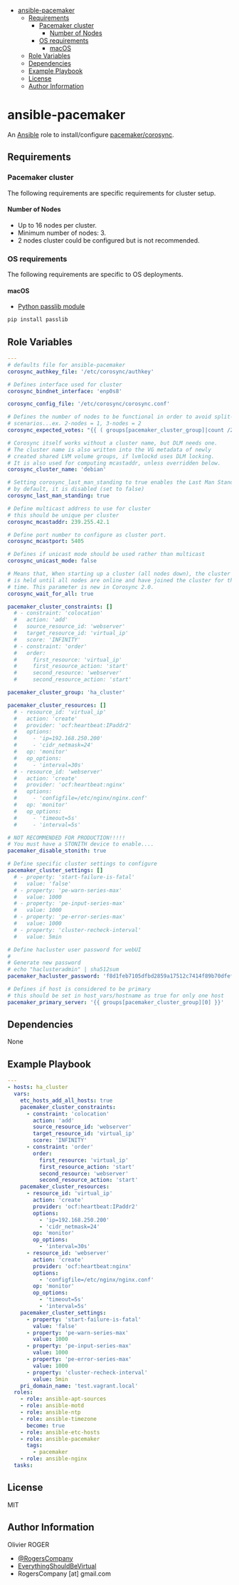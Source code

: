 <!-- START doctoc generated TOC please keep comment here to allow auto update -->
<!-- DON'T EDIT THIS SECTION, INSTEAD RE-RUN doctoc TO UPDATE -->
<!-- DON'T EDIT THIS SECTION, INSTEAD RE-RUN doctoc TO UPDATE -->

- [ansible-pacemaker](#ansible-pacemaker)
  - [Requirements](#requirements)
    - [Pacemaker cluster](#pacemaker-cluster)
      - [Number of Nodes](#number-of-nodes)
    - [OS requirements](#os-requirements)
      - [macOS](#macos)
  - [Role Variables](#role-variables)
  - [Dependencies](#dependencies)
  - [Example Playbook](#example-playbook)
  - [License](#license)
  - [Author Information](#author-information)

<!-- END doctoc generated TOC please keep comment here to allow auto update -->

# ansible-pacemaker

An [Ansible](https://www.ansible.com) role to install/configure [pacemaker/corosync](http://clusterlabs.org).

## Requirements

### Pacemaker cluster

The following requirements are specific requirements for cluster setup.

#### Number of Nodes

-   Up to 16 nodes per cluster.
-   Minimum number of nodes: 3.
-   2 nodes cluster could be configured but is not recommended.

### OS requirements

The following requirements are specific to OS deployments.

#### macOS

-   [Python passlib module](http://docs.ansible.com/ansible/faq.html#how-do-i-generate-crypted-passwords-for-the-user-module)

```bash
pip install passlib
```

## Role Variables

```yaml
---
# defaults file for ansible-pacemaker
corosync_authkey_file: '/etc/corosync/authkey'

# Defines interface used for cluster
corosync_bindnet_interface: 'enp0s8'

corosync_config_file: '/etc/corosync/corosync.conf'

# Defines the number of nodes to be functional in order to avoid split-brain
# scenarios...ex. 2-nodes = 1, 3-nodes = 2
corosync_expected_votes: "{{ ( groups[pacemaker_cluster_group]|count /2 ) | round (0, 'ceil') | int }}"

# Corosync itself works without a cluster name, but DLM needs one.
# The cluster name is also written into the VG metadata of newly
# created shared LVM volume groups, if lvmlockd uses DLM locking.
# It is also used for computing mcastaddr, unless overridden below.
corosync_cluster_name: 'debian'

# Setting corosync_last_man_standing to true enables the Last Man Standing (LMS) feature;
# by default, it is disabled (set to false)
corosync_last_man_standing: true

# Define multicast address to use for cluster
# this should be unique per cluster
corosync_mcastaddr: 239.255.42.1

# Define port number to configure as cluster port.
corosync_mcastport: 5405

# Defines if unicast mode should be used rather than multicast
corosync_unicast_mode: false

# Means that, When starting up a cluster (all nodes down), the cluster quorum
# is held until all nodes are online and have joined the cluster for the first
# time. This parameter is new in Corosync 2.0.
corosync_wait_for_all: true

pacemaker_cluster_constraints: []
  # - constraint: 'colocation'
  #   action: 'add'
  #   source_resource_id: 'webserver'
  #   target_resource_id: 'virtual_ip'
  #   score: 'INFINITY'
  # - constraint: 'order'
  #   order:
  #     first_resource: 'virtual_ip'
  #     first_resource_action: 'start'
  #     second_resource: 'webserver'
  #     second_resource_action: 'start'

pacemaker_cluster_group: 'ha_cluster'

pacemaker_cluster_resources: []
  # - resource_id: 'virtual_ip'
  #   action: 'create'
  #   provider: 'ocf:heartbeat:IPaddr2'
  #   options:
  #     - 'ip=192.168.250.200'
  #     - 'cidr_netmask=24'
  #   op: 'monitor'
  #   op_options:
  #     - 'interval=30s'
  # - resource_id: 'webserver'
  #   action: 'create'
  #   provider: 'ocf:heartbeat:nginx'
  #   options:
  #     - 'configfile=/etc/nginx/nginx.conf'
  #   op: 'monitor'
  #   op_options:
  #     - 'timeout=5s'
  #     - 'interval=5s'

# NOT RECOMMENDED FOR PRODUCTION!!!!!
# You must have a STONITH device to enable....
pacemaker_disable_stonith: true

# Define specific cluster settings to configure
pacemaker_cluster_settings: []
  # - property: 'start-failure-is-fatal'
  #   value: 'false'
  # - property: 'pe-warn-series-max'
  #   value: 1000
  # - property: 'pe-input-series-max'
  #   value: 1000
  # - property: 'pe-error-series-max'
  #   value: 1000
  # - property: 'cluster-recheck-interval'
  #   value: 5min

# Define hacluster user password for webUI
#
# Generate new password
# echo "haclusteradmin" | sha512sum
pacemaker_hacluster_password: 'f8d1feb7105dfbd2859a17512c7414f89b70dfef815b177444b897edec19a18724f8e9686f0e2daa41c48eb9b0511bae9e659a756f17c39fedb6d68b9230a53c'

# Defines if host is considered to be primary
# this should be set in host_vars/hostname as true for only one host
pacemaker_primary_server: '{{ groups[pacemaker_cluster_group][0] }}'
```

## Dependencies

None

## Example Playbook

```yaml
---
- hosts: ha_cluster
  vars:
    etc_hosts_add_all_hosts: true
    pacemaker_cluster_constraints:
      - constraint: 'colocation'
        action: 'add'
        source_resource_id: 'webserver'
        target_resource_id: 'virtual_ip'
        score: 'INFINITY'
      - constraint: 'order'
        order:
          first_resource: 'virtual_ip'
          first_resource_action: 'start'
          second_resource: 'webserver'
          second_resource_action: 'start'
    pacemaker_cluster_resources:
      - resource_id: 'virtual_ip'
        action: 'create'
        provider: 'ocf:heartbeat:IPaddr2'
        options:
          - 'ip=192.168.250.200'
          - 'cidr_netmask=24'
        op: 'monitor'
        op_options:
          - 'interval=30s'
      - resource_id: 'webserver'
        action: 'create'
        provider: 'ocf:heartbeat:nginx'
        options:
          - 'configfile=/etc/nginx/nginx.conf'
        op: 'monitor'
        op_options:
          - 'timeout=5s'
          - 'interval=5s'
    pacemaker_cluster_settings:
      - property: 'start-failure-is-fatal'
        value: 'false'
      - property: 'pe-warn-series-max'
        value: 1000
      - property: 'pe-input-series-max'
        value: 1000
      - property: 'pe-error-series-max'
        value: 1000
      - property: 'cluster-recheck-interval'
        value: 5min
    pri_domain_name: 'test.vagrant.local'
  roles:
    - role: ansible-apt-sources
    - role: ansible-motd
    - role: ansible-ntp
    - role: ansible-timezone
      become: true
    - role: ansible-etc-hosts
    - role: ansible-pacemaker
      tags:
        - pacemaker
    - role: ansible-nginx
  tasks:
```

## License

MIT

## Author Information

Olivier ROGER

-   [@RogersCompany](https://www.twitter.com/RogersCompany)
-   [EverythingShouldBeVirtual](http://everythingshouldbevirtual.com)
-   RogersCompany [at] gmail.com
